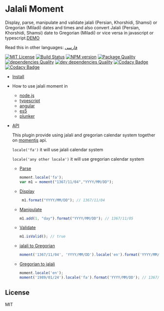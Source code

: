 # Jalali Moment

Display, parse, manipulate and validate jalali (Persian, Khorshidi, Shamsi) or Gregorian (Miladi) dates and times and also 
convert Jalali (Persian, Khorshidi, Shamsi) date to Gregorian (Miladi) or vice versa in javascript or typescript.[DEMO](https://fingerpich.github.io/jalali-moment)

Read this in other languages: [فارسی](./README.fa.md)

[![MIT License][license-image]][license-url]
[![Build Status][travis-image]][travis-url]
[![NPM version][npm-version-image]][npm-url] 
[![Package Quality][packageQuality-image]][packageQuality-url]
[![dependencies Quality][dependencies-quality]][dependencies-quality-url]
[![dev dependencies Quality][dev-dependencies-quality]][dev-dependencies-quality-url]
[![Codacy Badge][codacy-quality]][codacy-quality-url]
[![Codacy Badge][codacy-coverage]][codacy-coverage-url]


- [Install](https://github.com/fingerpich/jalali-moment/Document#install)
- How to use jalali moment in
    - [node.js](https://github.com/fingerpich/jalali-moment/Document#Using-in-Node.js)
    - [typescript](https://github.com/fingerpich/jalali-moment/Document#typescript)
    - [angular](https://github.com/fingerpich/jalali-moment/Document#Angular-2-or-4)
    - [es5](https://github.com/fingerpich/jalali-moment/Document#es5)
    - [plunker](https://github.com/fingerpich/jalali-moment/Document#Using-in-Plunker)
- [API](https://github.com/fingerpich/jalali-moment/Document#api)
    
    This plugin provide using jalali and gregorian calendar system together 
    on [momentjs](https://momentjs.com/docs/) api.
    
    ```locale('fa')``` it will use jalali calendar system
    
    ```locale('any other locale')``` it will use gregorian calendar system
    - [Parse](https://github.com/fingerpich/jalali-moment/Document#parse)
        ```js
        moment.locale('fa');
        var m1 = moment("1367/11/04","YYYY/MM/DD");
        ```
    - [Display](https://github.com/fingerpich/jalali-moment/Document#display-jalali-or-miladi-date)
        ```js
         m1.format("YYYY/MM/DD"); // 1367/11/04
        ```
    - [Manipulate](https://github.com/fingerpich/jalali-moment/Document#manipulate)
        ```js
        m1.add(1, "day").format("YYYY/MM/DD"); // 1367/11/05
        ```
    - [Validate](https://github.com/fingerpich/jalali-moment/Document#validate)
        ```js
        m1.isValid(); // true
        ```
    - [jalali to Gregorian](https://github.com/fingerpich/jalali-moment/Document#convert-persianjalali--shamsi-khorshidi-to-gregorian-miladi-calendar-system)
        ```js
        moment('1367/11/04', 'YYYY/MM/DD').locale('en').format('YYYY/MM/DD'); // 1989/01/24
        ```
    - [Gregorian to jalali](https://github.com/fingerpich/jalali-moment/Document#convert-gregorian-miladi-to-jalali-shamsi-persian)
        ```js
        moment.locale('en');
        moment('1989/01/24').locale('fa').format('YYYY/MM/DD'); // 1367/11/04
        ```

## License

MIT

[license-image]: http://img.shields.io/badge/license-MIT-blue.svg?style=flat
[license-url]: LICENSE

[npm-url]: https://npmjs.org/package/jalali-moment
[npm-version-image]: http://img.shields.io/npm/v/jalali-moment.svg?style=flat

[travis-url]: https://travis-ci.org/fingerpich/jalali-moment
[travis-image]: https://travis-ci.org/fingerpich/jalali-moment.png?branch=master

[packageQuality-image]: http://npm.packagequality.com/shield/jalali-moment.svg
[packageQuality-url]: http://packagequality.com/#?package=jalali-moment

[dependencies-quality]: https://david-dm.org/fingerpich/jalali-moment.svg
[dependencies-quality-url]: https://david-dm.org/fingerpich/jalali-moment

[dev-dependencies-quality]: https://david-dm.org/fingerpich/jalali-moment/dev-status.svg
[dev-dependencies-quality-url]: https://david-dm.org/fingerpich/jalali-moment?type=dev

[codacy-quality]:https://api.codacy.com/project/badge/Grade/1aa5b7aadfc24238bdf825d58cb2cba1
[codacy-quality-url]:https://www.codacy.com/app/zarei-bs/jalali-moment?utm_source=github.com&amp;utm_medium=referral&amp;utm_content=fingerpich/jalali-moment&amp;utm_campaign=Badge_Grade

[codacy-coverage]:https://api.codacy.com/project/badge/Coverage/1aa5b7aadfc24238bdf825d58cb2cba1
[codacy-coverage-url]:https://www.codacy.com/app/zarei-bs/jalali-moment?utm_source=github.com&utm_medium=referral&utm_content=fingerpich/jalali-moment&utm_campaign=Badge_Coverage